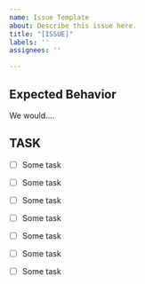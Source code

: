 ```yaml
---
name: Issue Template
about: Describe this issue here.
title: "[ISSUE]"
labels: ''
assignees: ''

---
```


## Expected Behavior
We would....

## TASK
- [ ] Some task
- [ ] Some task
- [ ] Some task
- [ ] Some task
- [ ] Some task
- [ ] Some task
- [ ] Some task


